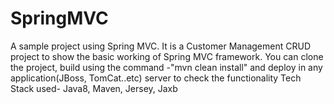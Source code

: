 # SpringMVC
A  sample project using Spring MVC.
It is a Customer Management CRUD project to show the basic working of Spring MVC framework. You can clone the project, build using the command -"mvn clean install" and deploy in any application(JBoss, TomCat..etc) server to check the functionality
Tech Stack used- Java8, Maven, Jersey, Jaxb

